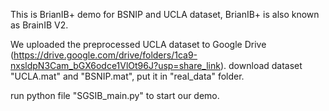 This is BrianIB+ demo for BSNIP and UCLA dataset, BrianIB+ is also known as BrainIB V2.

We uploaded the preprocessed UCLA dataset to Google Drive (https://drive.google.com/drive/folders/1ca9-nxsldpN3Cam_bGX6odce1VlOt96J?usp=share_link).
download dataset "UCLA.mat" and "BSNIP.mat", put it in "real_data" folder.

run python file "SGSIB_main.py" to start our demo.
